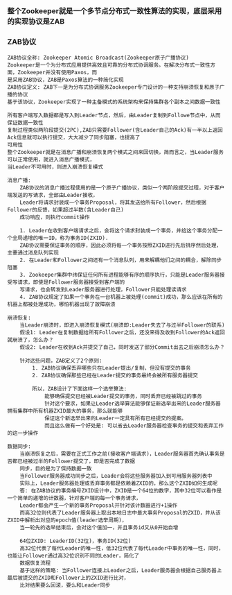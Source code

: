 ### 整个Zookeeper就是一个多节点分布式一致性算法的实现，底层采用的实现协议是ZAB
    
### ZAB协议
    ZAB协议全称: Zookeeper Atomic Broadcast(Zookeeper原子广播协议)
    Zookeeper是一个为分布式应用提供高效且可靠的分布式协调服务。在解决分布式一致性方面，Zookeeper并没有使用Paxos，而
    是采用ZAB协议，ZAB是Paxos算法的一种简化实现
    ZAB协议定义: ZAB下一是为分布式协调服务Zookeeper专门设计的一种支持崩溃恢复和原子广播的协议
    基于该协议，Zookeeper实现了一种主备模式的系统架构来保持集群各个副本之间数据一致性

    所有客户端写入数据都是写入到Leader节点，然后，由Leader复制到Followe节点中，从而保证数据一致性
    复制过程类似两阶段提交(2PC),ZAB只需要Follower(含Leader自己的Ack)有一半以上返回Ack信息就可以执行提交，大大减少了同步阻塞，也提高了
    可用性
    整个Zookeeper就是在消息广播和崩溃恢复两个模式之间来回切换，简而言之，当Leader服务可以正常使用，就进入消息广播模式，
    当Leader不可用时，则进入崩溃恢复模式
    
    消息广播:
        ZAB协议的消息广播过程使用的是一个原子广播协议，类似一个两阶段提交过程，对于客户端发送的写请求，全部由Leader接收，
        Leader将请求封装成一个事务Proposal，将其发送给所有Follower，然后根据Follower的反馈，如果超过半数(含Leader自己)
        成功响应，则执行commit操作
        
        1. Leader在收到客户端请求之后，会将这个请求封装成一个事务，并给这个事务分配一个全局递增的唯一ID，称为事务ID(ZXID).
        ZAB协议需要保证事务的顺序，因此必须将每一个事务按照ZXID进行先后排序然后处理，主要通过消息队列实现
        2. 在Leader和Follower之间还有一个消息队列，用来解耦他们之间的耦合，解除同步阻塞
        3. Zookeeper集群中纬保证任何所有进程能够有序的顺序执行，只能是Leader服务器接受写请求，即使是Follower服务器接受到客户端的
        写请求，也会转发到Leader服务器进行处理，Follower只能处理读请求
        4. ZAB协议规定了如果一个事务在一台机器上被处理(commit)成功，那么应该在所有的机器上都被处理成功，哪怕机器出现了故障崩溃

    崩溃恢复:
        当Leader崩溃时，即进入崩溃恢复模式(崩溃即:Leader失去了与过半Follower的联系)
        假设1: Leader在复制数据给所有Follower之后，还没来得及收到Follower的Ack返回就崩溃了，怎么办？
        假设2: Leader在收到Ack并提交了自己，同时发送了部分Commit出去之后崩溃怎么办？

        针对这些问题，ZAB定义了2个原则:
            1. ZAB协议确保丢弃哪些只在Leader提出/复制，但没有提交的事务
            2. ZAB协议确保那些已经在Leader提交的事务最终会被所有服务器提交
            
            所以，ZAB设计了下面这样一个选举算法:
                能够确保提交已经被Leader提交的事务，同时丢弃已经被跳过的事务
                针对这个要求，如果让Leader选举算法能够保证新选举出来的Leader服务器拥有集群中所有机器ZXID最大的事务，那么就能够
                保证这个新选举出来的Leader一定具有所有已经提交的提案。
                而且这么做有一个好处是: 可以省去Leader服务器检查事务的提交和丢弃工作的这一步操作

    数据同步:
        当崩溃恢复之后，需要在正式工作之前(接收客户端请求)，Leader服务器首先确认事务是否都已经被过半的Follower提交了，即是否完成了数据
        同步，目的是为了保持数据一致
        当Follower服务器成功同步之后，Leader会将这些服务器加入到可用服务器列表中
        实际上，Leader服务器处理或丢弃事务都是依赖着ZXID的，那么这个ZXID如何生成呢
        答: 在ZAB协议的事务编号ZXID设计中，ZXID是一个64位的数字，其中32位可以看作是一个简单的递增的计数器，针对客户端的每一个事务请求，
        Leader都会产生一个新的事务Proposal并针对该计数器进行+1操作
        而高32位则代表了Leader服务器上取出本地日志中最大事务Proposal的ZXID，并从该ZXID中解析出对应的epoch值(leader选举周期)，
        当一轮先的选举结束后，会对这个值加一，并且事务id又从0开始自增
        
        64位ZXID: LeaderID(32位)，事务ID(32位)
        高32位代表了每代Leader的唯一性，低32位代表了每代Leader中事务的唯一性，同时，也能让Follower通过高32位识别不同的Leader，简化了
        数据恢复流程
        基于这样的策略: 当Follower连接上Leader之后，Leader服务器会根据自己服务器上最后被提交的ZXID和Follower上的ZXID进行比对，
        比对结果要么回滚，要么和Leader同步
        